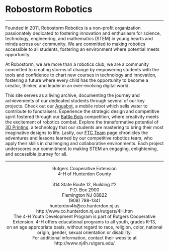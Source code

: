 # Robostorm Robotics
---

Founded in 2011, Robostorm Robotics is a non-profit organization passionately dedicated to fostering innovation and enthusiasm for science, technology, engineering, and mathematics (STEM) in young hearts and minds across our community. We are committed to making robotics accessible to all students, fostering an environment where potential meets opportunity.

At Robostorm, we are more than a robotics club; we are a community committed to creating storms of change by empowering students with the tools and confidence to chart new courses in technology and innovation, fostering a future where every child has the opportunity to become a creator, thinker, and leader in an ever-evolving digital world.

This site serves as a living archive, documenting the journey and achievements of our dedicated students through several of our key projects. Check out our [Aquabot](projects/aquabot.md), a mobile robot which sells water to contribute to fundraisers. Experience the strategic design and competitive spirit fostered through our [Battle Bots](battlebots/info.md) competition, where creativity meets the excitement of robotics combat. Explore the transformative potential of [3D Printing](projects/3dprinting.md), a technology that our students are mastering to bring their most imaginative designs to life. Lastly, our [FTC Team](FTC/info) page chronicles the adventures and lessons learned by our competitive robotics team, who apply their skills in challenging and collaborative environments. Each project underscores our commitment to making STEM an engaging, enlightening, and accessible journey for all.


---

<center>Rutgers Cooperative Extension<br>
4-H of Hunterdon County<br>
<br>
314 State Route 12, Building #2<br>
P.O. Box 2900<br>
Flemington NJ 08822<br>
(908) 788-1341<br>
hunterdon4h@co.hunterdon.nj.us<br>
http://www.co.hunterdon.nj.us/rutgers/4H.htm<br>
The 4-H Youth Development Program is part of Rutgers Cooperative Extension. 4-H offers educational programs to all youth, grades K-13,<br>
on an age appropriate basis, without regard to race, religion, color, national origin, gender, sexual orientation or disability.<br>
For additional information, contact their website at http://www.nj4h.rutgers.edu/</center>
